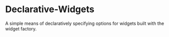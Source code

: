 Declarative-Widgets
===================

A simple means of declaratively specifying options for widgets built with the widget factory.
